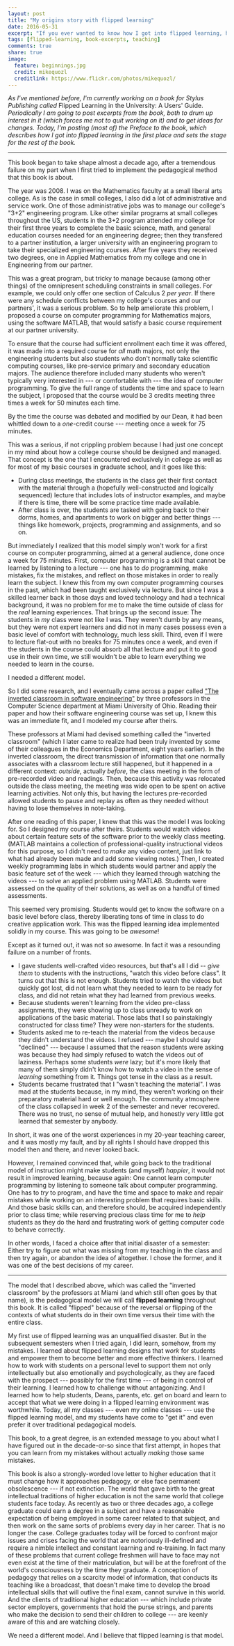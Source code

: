 ```yaml
---
layout: post
title: "My origins story with flipped learning"
date: 2016-05-31
excerpt: "If you ever wanted to know how I got into flipped learning, here it is. This is the preface for my forthcoming book _Flipped Learning in the University: A Users' Guide_." 
tags: [flipped-learning, book-excerpts, teaching]
comments: true
share: true
image:
  feature: beginnings.jpg
  credit: mikequozl
  creditlink: https://www.flickr.com/photos/mikequozl/
---
```


_As I've mentioned before, I'm currently working on a book for Stylus Publishing called_ Flipped Learning in the University: A Users' Guide. _Periodically I am going to post excerpts from the book, both to drum up interest in it (which forces me not to quit working on it) and to get ideas for changes. Today, I'm posting (most of) the Preface to the book, which describes how I got into flipped learning in the first place and sets the stage for the rest of the book._

-----

This book began to take shape almost a decade ago, after a tremendous failure on my part when I first tried to implement the pedagogical method that this book is about. 

The year was 2008. I was on the Mathematics faculty at a small liberal arts college. As is the case in small colleges, I also did a lot of administrative and service work. One of those administrative jobs was to manage our college's "3+2" engineering program. Like other similar programs at small colleges throughout the US, students in the 3+2 program attended my college for their first three years to complete the basic science, math, and general education courses needed for an engineering degree; then they transfered to a partner institution, a larger university with an engineering program to take their specialized engineering courses. After five years they received two degrees, one in Applied Mathematics from my college and one in Engineering from our partner. 

This was a great program, but tricky to manage because (among other things) of the omnipresent scheduling constraints in small colleges. For example, we could only offer one section of Calculus 2 _per year_. If there were any schedule conflicts between my college's courses and our partners', it was a serious problem. So to help ameliorate this problem, I proposed a course on computer programming for Mathematics majors, using the software MATLAB, that would satisfy a basic course requirement at our partner university.

To ensure that the course had sufficient enrollment each time it was offered, it was made into a required course for _all_ math majors, not only the engineering students but also students who don't normally take scientific computing courses, like pre-service primary and secondary education majors. The audience therefore included many students who weren't typically very interested in --- or comfortable with --- the idea of computer programming. To give the full range of students the time and space to learn the subject, I proposed that the course would be 3 credits meeting three times a week for 50 minutes each time. 

By the time the course was debated and modified by our Dean, it had been whittled down to a _one_-credit course --- meeting once a week for 75 minutes. 

This was a serious, if not crippling problem because I had just one concept in my mind about how a college course should be designed and managed. That concept is the one that I encountered exclusively in college as well as for most of my basic courses in graduate school, and it goes like this: 

+ During class meetings, the students in the class get their first contact with the material through a (hopefully well-constructed and logically sequenced) lecture that includes lots of instructor examples, and maybe if there is time, there will be some practice time made available. 
+ After class is over, the students are tasked with going back to their dorms, homes, and apartments to work on bigger and better things --- things like homework, projects, programming and assignments, and so on. 

But immediately I realized that this model simply won't work for a first course on computer programming, aimed at a general audience, done once a week for 75 minutes. First, computer programming is a skill that cannot be learned by listening to a lecture --- one has to _do_ programming, make mistakes, fix the mistakes, and reflect on those mistakes in order to really learn the subject. I knew this from my own computer programming courses in the past, which had been taught exclusively via lecture. But since I was a skilled learner back in those days and loved technology and had a technical background, it was no problem for me to make the time outside of class for the _real_ learning experiences. That brings up the second issue: The students in _my_ class were not like I was. They weren't dumb by any means, but they were not expert learners and did not in many cases possess even a basic level of comfort with technology, much less skill. Third, even if I were to lecture flat-out with no breaks for 75 minutes once a week, and even if the students in the course could absorb all that lecture and put it to good use in their own time, we still wouldn't be able to learn everything we needed to learn in the course. 

I needed a different model. 

So I did some research, and I eventually came across a paper called ["The inverted classroom in software engineering"](http://dl.acm.org/citation.cfm?id=1368198) by three professors in the Computer Science department at Miami University of Ohio. Reading their paper and how their software engineering course was set up, I knew this was an immediate fit, and I modeled my course after theirs. 

These professors at Miami had devised something called the "inverted classroom" (which I later came to realize had been truly invented by some of their colleagues in the Economics Department, eight years earlier). In the inverted classroom, the direct transmission of information that one normally associates with a classroom lecture still happened, but it happened in a different context: _outside_, actually _before_, the class meeting in the form of pre-recorded video and readings. Then, because this activity was relocated outside the class meeting, the meeting was wide open to be spent on active learning activities. Not only this, but having the lectures pre-recorded allowed students to pause and replay as often as they needed without having to lose themselves in note-taking. 

After one reading of this paper, I knew that this was the model I was looking for. So I designed my course after theirs. Students would watch videos about certain feature sets of the software prior to the weekly class meeting. (MATLAB maintains a collection of professional-quality instructional videos for this purpose, so I didn't need to _make_ any video content, just link to what had already been made and add some viewing notes.) Then, I created weekly programming labs in which students would partner  and apply the basic feature set of the week --- which they learned through watching the videos --- to solve an applied problem using MATLAB. Students were assessed on the quality of their solutions, as well as on a handful of timed assessments. 

This seemed very promising. Students would get to know the software on a basic level before class, thereby liberating tons of time in class to do creative application work. This was the flipped learning idea implemented solidly in my course. This was going to be _awesome_! 

Except as it turned out, it was not so awesome. In fact it was a resounding failure on a number of fronts. 

+ I gave students well-crafted video resources, but that's all I did -- _give them_ to students with the instructions, "watch this video before class". It turns out that this is not enough. Students tried to watch the videos but quickly got lost, did not learn what they needed to learn to be ready for class, and did not retain what they had learned from previous weeks. 
+ Because students weren't learning from the video pre-class assignments, they were showing up to class unready to work on applications of the basic material. Those labs that I so painstakingly constructed for class time? They were non-starters for the students. 
+ Students asked me to re-teach the material from the videos because they didn't understand the videos. I refused --- maybe I should say "declined" --- because I assumed that the reason students were asking was because they had simply refused to watch the videos out of laziness. Perhaps some students _were_ lazy; but it's more likely that many of them simply didn't know how to watch a video in the sense of _learning_ something from it. Things got tense in the class as a result. 
+ Students became frustrated that I "wasn't teaching the material". I was mad at the students because, in my mind, they weren't working on their preparatory material hard or well enough. The community atmosphere of the class collapsed in week 2 of the semester and never recovered. There was no trust, no sense of mutual help, and honestly very little got learned that semester by anybody. 

In short, it was one of the worst experiences in my 20-year teaching career, and it was mostly my fault, and by all rights I should have dropped this model then and there, and never looked back. 

However, I remained convinced that, while going back to the traditional model of instruction might make students (and myself) _happier_, it would not result in improved learning, because again: One cannot learn computer programming by listening to someone talk about computer programming. One has to _try_ to program, and have the time and space to make and repair mistakes while working on an interesting problem that requires basic skills. And those basic skills can, and therefore should, be acquired independently prior to class time; while reserving precious class time for me to _help_ students as they do the hard and frustrating work of getting computer code to behave correctly. 

In other words, I faced a choice after that initial disaster of a semester: Either try to figure out what was missing from my teaching in the class and then try again, or abandon the idea of altogether. I chose the former, and it was one of the best decisions of my career. 

-----

The model that I described above, which was called the "inverted classroom" by the professors at Miami (and which still often goes by that name), is the pedagogical model we will call __flipped learning__ throughout this book. It is called "flipped" because of the reversal or flipping of the contexts of what students do in their own time versus their time with the entire class. 

My first use of flipped learning was an unqualified disaster. But in the subsequent semesters when I tried again, I did learn, somehow, from my mistakes. I learned about flipped learning designs that _work_ for students and empower them to become better and more effective thinkers. I learned how to work with students on a personal level to support them not only intellectually but also emotionally and psychologically, as they are faced with the prospect --- possibly for the first time --- of being in control of their learning. I learned how to challenge without antagonizing. And I learned how to help students, Deans, parents, etc. get on board and learn to accept that what we were doing in a flipped learning environment was worthwhile. Today, all my classes --- even my online classes --- use the flipped learning model, and my students have come to "get it" and even prefer it over traditional pedagogical models. 

This book, to a great degree, is an extended message to you about what I have figured out in the decade-or-so since that first attempt, in hopes that you can learn from my mistakes without actually _making_ those same mistakes.

This book is also a strongly-worded love letter to higher education that it must change how it approaches pedagogy, or else face permanent obsolescence --- if not extinction. The world that gave birth to the great intellectual traditions of higher education is not the same world that college students face today. As recently as two or three decades ago, a college graduate could earn a degree in a subject and have a reasonable expectation of being employed in some career related to that subject, and then work on the same sorts of problems every day in her career. That is no longer the case. College graduates today will be forced to confront major issues and crises facing the world that are notoriously ill-defined and require a nimble intellect and constant learning and re-training. In fact many of these problems that current college freshmen will have to face may not even exist at the time of their matriculation, but will be at the forefront of the world's consciousness by the time they graduate. A conception of pedagogy that relies on a scarcity model of information, that conducts its teaching like a broadcast, that doesn't make time to develop the broad intellectual skills that will outlive the final exam, cannot survive in this world. And the clients of traditional higher education --- which include private sector employers, governments that hold the purse strings, and parents who make the decision to send their children to college --- are keenly aware of this and are watching closely. 

We need a different model. And I believe that flipped learning is that model. 